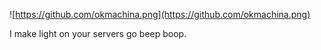 ![https://github.com/okmachina.png](https://github.com/okmachina.png)

I make light on your servers go beep boop. 
